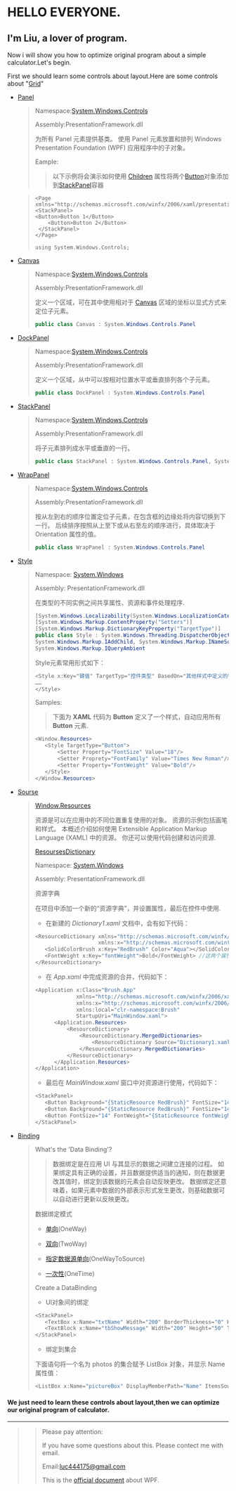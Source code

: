 # HELLO EVERYONE.
## I'm Liu, a lover of program.

Now i will show you how to optimize original program about a simple calculator.Let's begin.

First we should learn some controls about layout.Here are some controls about "[Grid](https://learn.microsoft.com/zh-cn/dotnet/desktop/wpf/controls/grid?view=netframeworkdesktop-4.8)"

* [Panel](https://learn.microsoft.com/zh-cn/dotnet/api/system.windows.controls.panel?view=windowsdesktop-8.0)
  >Namespace:[System.Windows.Controls](https://learn.microsoft.com/zh-cn/dotnet/api/system.windows.controls?view=windowsdesktop-8.0)
  >
  >Assembly:PresentationFramework.dll
  >
  >为所有 Panel 元素提供基类。 使用 Panel 元素放置和排列 Windows Presentation Foundation (WPF) 应用程序中的子对象。
  >
  >Eample:
  >>以下示例将会演示如何使用 [Children](https://learn.microsoft.com/zh-cn/dotnet/api/system.windows.controls.panel.children?view=windowsdesktop-8.0) 属性将两个[Button](https://learn.microsoft.com/zh-cn/dotnet/api/system.windows.controls.button?view=windowsdesktop-8.0)对象添加到[StackPanel](https://learn.microsoft.com/zh-cn/dotnet/api/system.windows.controls.stackpanel?view=windowsdesktop-8.0)容器

  >```XAML
  ><Page xmlns="http://schemas.microsoft.com/winfx/2006/xaml/presentation">
  ><StackPanel>
  ><Button>Button 1</Button>
  >     <Button>Button 2</Button>
  >  </StackPanel>
  ></Page>
  >
  >using System.Windows.Controls;
  >
  
* [Canvas](https://learn.microsoft.com/zh-cn/dotnet/api/system.windows.controls.canvas?view=windowsdesktop-8.0)
  >Namespace:[System.Windows.Controls](https://learn.microsoft.com/zh-cn/dotnet/api/system.windows.controls?view=windowsdesktop-8.0)
  >
  >Assembly:PresentationFramework.dll
  >
  >定义一个区域，可在其中使用相对于 [Canvas](https://learn.microsoft.com/zh-cn/dotnet/api/system.windows.controls.canvas?view=windowsdesktop-8.0) 区域的坐标以显式方式来定位子元素。
  >
  >```c#
  >public class Canvas : System.Windows.Controls.Panel
  
* [DockPanel](https://learn.microsoft.com/zh-cn/dotnet/api/system.windows.controls.dockpanel?view=windowsdesktop-8.0)
    >Namespace:[System.Windows.Controls](https://learn.microsoft.com/zh-cn/dotnet/api/system.windows.controls?view=windowsdesktop-8.0)
    >
    >Assembly:PresentationFramework.dll
    >
    >定义一个区域，从中可以按相对位置水平或垂直排列各个子元素。
    >
    >```c#
    >public class DockPanel : System.Windows.Controls.Panel
    
 * [StackPanel](https://learn.microsoft.com/zh-cn/dotnet/api/system.windows.controls.stackpanel?view=windowsdesktop-8.0)
    >Namespace:[System.Windows.Controls](https://learn.microsoft.com/zh-cn/dotnet/api/system.windows.controls?view=windowsdesktop-8.0)
    >
    >Assembly:PresentationFramework.dll
    >
    >将子元素排列成水平或垂直的一行。
    >
    >```c#
    >public class StackPanel : System.Windows.Controls.Panel, System.Windows.Controls.Primitives.IScrollInfo
    
 * [WrapPanel](https://learn.microsoft.com/zh-cn/dotnet/api/system.windows.controls.wrappanel?view=windowsdesktop-8.0)
    >Namespace:[System.Windows.Controls](https://learn.microsoft.com/zh-cn/dotnet/api/system.windows.controls?view=windowsdesktop-8.0)
    >
    >Assembly:PresentationFramework.dll
    >
    >按从左到右的顺序位置定位子元素，在包含框的边缘处将内容切换到下一行。 后续排序按照从上至下或从右至左的顺序进行，具体取决于 Orientation 属性的值。
    >
    >```C#
    >public class WrapPanel : System.Windows.Controls.Panel
 * [Style](https://learn.microsoft.com/zh-cn/dotnet/api/system.windows.style?view=windowsdesktop-8.0)
   >Namespace: [System.Windows](https://learn.microsoft.com/zh-cn/dotnet/api/system.windows?view=windowsdesktop-8.0)
   >
   >Assembly: PresentationFramework.dll
   >
   >在类型的不同实例之间共享属性、资源和事件处理程序.
   >
   >```c#
   >[System.Windows.Localizability(System.Windows.LocalizationCategory.Ignore)]
   >[System.Windows.Markup.ContentProperty("Setters")]
   >[System.Windows.Markup.DictionaryKeyProperty("TargetType")]
   >public class Style : System.Windows.Threading.DispatcherObject,
   >System.Windows.Markup.IAddChild, System.Windows.Markup.INameScope, 
   >System.Windows.Markup.IQueryAmbient
   >```
   >
   >Style元素常用形式如下：
   >```c#
   ><Style x:Key="键值" TargetTyp="控件类型" BasedOn="其他样式中定义的键值">
   >……
   ></Style>
   >```
   >
   >Samples:
   >>下面为 **XAML** 代码为 **Button** 定义了一个样式，自动应用所有 **Button** 元素.
   >```c#
   ><Window.Resources>
   >    <Style TargetType="Button">
   >        <Setter Property="FontSize" Value="18"/>
   >        <Setter Proprety="FontFamily" Value="Times New Roman"/>
   >        <Setter Property="FontWeight" Value="Bold"/>
   >    </Style>
   ></Window.Resources>
   >```
 * [Sourse](https://learn.microsoft.com/zh-cn/dotnet/desktop/wpf/advanced/resources-wpf?view=netframeworkdesktop-4.8)
   >[Window.Resources](https://learn.microsoft.com/zh-cn/dotnet/desktop/wpf/systems/xaml-resources-overview?view=netdesktop-7.0)
   >
   >资源是可以在应用中的不同位置重复使用的对象。 资源的示例包括画笔和样式。 本概述介绍如何使用 Extensible Application Markup Language (XAML) 中的资源。 你还可以使用代码创建和访问资源.
   >
   >[ResoursesDictionary](https://learn.microsoft.com/zh-cn/dotnet/api/system.windows.resourcedictionary?view=windowsdesktop-8.0)
   >
   >Namespace: [System.Windows](https://learn.microsoft.com/zh-cn/dotnet/api/system.windows?view=windowsdesktop-8.0)
   >
   >Assembly: PresentationFramework.dll
   >
   >资源字典
   >
   >在项目中添加一个新的“资源字典”，并设置属性，最后在控件中使用.
   >
   >* 在新建的 *Dictionary1.xaml* 文档中，会有如下代码：
   >
   >```c#
   ><ResourceDictionary xmlns="http://schemas.microsoft.com/winfx/2006/xaml/presentation"
   >                     xmlns:x="http://schemas.microsoft.com/winfx/2006/xaml">
   >    <SolidColorBrush x:Key="RedBrush" Color="Aqua"></SolidColorBrush>
   >    <FontWeight x:Key="fontWeight">Bold</FontWeight> //这两个属性是需要自己设置
   ></ResourceDictionary>
   >```
   >
   >* 在 *App.xaml* 中完成资源的合并，代码如下：
   >
   >```c#
   ><Application x:Class="Brush.App"
   >              xmlns="http://schemas.microsoft.com/winfx/2006/xaml/presentation"
   >              xmlns:x="http://schemas.microsoft.com/winfx/2006/xaml"
   >              xmlns:local="clr-namespace:Brush"
   >              StartupUri="MainWindow.xaml">
   >       <Application.Resources>
   >           <ResourceDictionary>
   >               <ResourceDictionary.MergedDictionaries>
   >                   <ResourceDictionary Source="Dictionary1.xaml"/>
   >               </ResourceDictionary.MergedDictionaries>
   >           </ResourceDictionary>
   >       </Application.Resources>
   ></Application>
   >```
   >
   >* 最后在 *MainWindow.xaml* 窗口中对资源进行使用，代码如下：
   >
   >```c#
   ><StackPanel>
   >    <Button Background="{StaticResource RedBrush}" FontSize="14" Content="静态资源"/>
   >    <Button Background="{StaticResource RedBrush}" FontSize="14" Content="动态资源"/>
   >    <Button FontSize="14" FontWeight="{StaticResource fontWeight}" Content="修改颜色"/>
   ></StackPanel>
   >```
* [Binding](https://learn.microsoft.com/zh-cn/dotnet/desktop/wpf/data/data-binding-overview?view=netframeworkdesktop-4.8)
  >What's the 'Data Binding'?
  >
  >>数据绑定是在应用 UI 与其显示的数据之间建立连接的过程。 如果绑定具有正确的设置，并且数据提供适当的通知，则在数据更改其值时，绑定到该数据的元素会自动反映更改。 数据绑定还意味着，如果元素中数据的外部表示形式发生更改，则基础数据可   以自动进行更新以反映更改。
  >>
  >数据绑定模式
  >
  >* [单向](https://learn.microsoft.com/zh-cn/dotnet/api/system.windows.data.bindingmode#system-windows-data-bindingmode-oneway)(OneWay)
  >
  >* [双向](https://learn.microsoft.com/zh-cn/dotnet/api/system.windows.data.bindingmode#system-windows-data-bindingmode-twoway)(TwoWay)
  >
  >* [指定数据源单向](https://learn.microsoft.com/zh-cn/dotnet/api/system.windows.data.bindingmode#system-windows-data-bindingmode-onewaytosource)(OneWayToSource)
  >
  >* [一次性](https://learn.microsoft.com/zh-cn/dotnet/api/system.windows.data.bindingmode#system-windows-data-bindingmode-onetime)(OneTime)
  >
  >Create a DataBinding
  >
  >* UI对象间的绑定
  >```C#
  ><StackPanel>
  >    <TextBox x:Name="txtName" Width="200" BorderThickness="0" Height="50" Text="Source Element" TextChanged="txtName_TextChanged" />
  >    <TextBlock x:Name="tbShowMessage" Width="200" Height="50" Text="{Binding ElementName=txtName, Path=Text}" /> 
  ></StackPanel>
  >```
  >
  >* 绑定到集合
  >
  >下面语句将一个名为 photos 的集合赋予 ListBox 对象，并显示 Name 属性值：
  >```C#
  ><ListBox x:Name="pictureBox" DisplayMemberPath="Name" ItemsSource="{Binding {DynamicResource photos}}" />
  >```
#### We just need to learn these controls about layout,then we can optimize our original program of calculator.

********

>>Please pay attention:
>>
>>If you have some questions about this. Please contect me with email.
>>
>>Email:luc444175@gmail.com
>>
>>This is the [official document](https://learn.microsoft.com/zh-cn/dotnet/desktop/wpf/controls/?view=netframeworkdesktop-4.8) about WPF.
     
     




  
